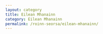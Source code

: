 ```yaml
---
layout: category
title: Eilean Mhanainn
category: Eilean Mhanainn
permalink: /roinn-seorsa/eilean-mhanainn/
---
```

